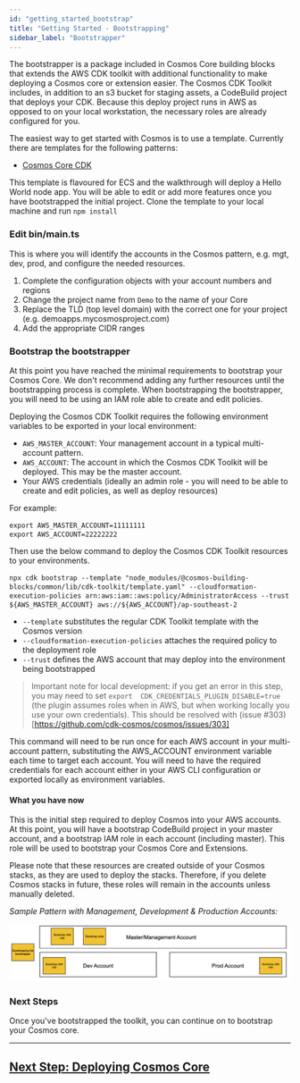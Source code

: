 ```yaml
---
id: "getting_started_bootstrap"
title: "Getting Started - Bootstrapping"
sidebar_label: "Bootstrapper"
---
```


The bootstrapper is a package included in Cosmos Core building blocks that extends the AWS CDK toolkit with additional functionality to make deploying a Cosmos core or extension easier. The Cosmos CDK Toolkit includes, in addition to an s3 bucket for staging assets, a CodeBuild project that deploys your CDK. Because this deploy project runs in AWS as opposed to on your local workstation, the necessary roles are already configured for you.

The easiest way to get started with Cosmos is to use a template. Currently there are templates for the following patterns:
- [Cosmos Core CDK](https://github.com/cdk-cosmos/cosmos-core-cdk)

This template is flavoured for ECS and the walkthrough will deploy a Hello World node app. You will be able to edit or add more features once you have bootstrapped the initial project. Clone the template to your local machine and run `npm install`

### Edit bin/main.ts 
This is where you will identify the accounts in the Cosmos pattern, e.g. mgt, dev, prod, and configure the needed resources.
1. Complete the configuration objects with your account numbers and regions
2. Change the project name from `Demo` to the name of your Core
3. Replace the TLD (top level domain) with the correct one for your project (e.g. demoapps.mycosmosproject.com)
4. Add the appropriate CIDR ranges 

### Bootstrap the bootstrapper
At this point you have reached the minimal requirements to bootstrap your Cosmos Core. We don't recommend adding any further resources until the bootstrapping process is complete. When bootstrapping the bootstrapper, you will need to be using an IAM role able to create and edit policies.

Deploying the Cosmos CDK Toolkit requires the following environment variables to be exported in your local environment:

- `AWS_MASTER_ACCOUNT`: Your management account in a typical multi-account pattern.
- `AWS_ACCOUNT`: The account in which the Cosmos CDK Toolkit will be deployed. This may be the master account.
- Your AWS credentials (ideally an admin role - you will need to be able to create and edit policies, as well as deploy resources)

For example:

    export AWS_MASTER_ACCOUNT=11111111
    export AWS_ACCOUNT=22222222

Then use the below command to deploy the Cosmos CDK Toolkit resources to your environments.

    npx cdk bootstrap --template "node_modules/@cosmos-building-blocks/common/lib/cdk-toolkit/template.yaml" --cloudformation-execution-policies arn:aws:iam::aws:policy/AdministratorAccess --trust ${AWS_MASTER_ACCOUNT} aws://${AWS_ACCOUNT}/ap-southeast-2

- `--template` substitutes the regular CDK Toolkit template with the Cosmos version
- `--cloudformation-execution-policies` attaches the required policy to the deployment role
- `--trust` defines the AWS account that may deploy into the environment being bootstrapped

 > Important note for local development: if you get an error in this step, you may need to set `export  CDK_CREDENTIALS_PLUGIN_DISABLE=true` (the plugin assumes roles when in AWS, but when working locally you use your own credentials). This should be resolved with (issue #303)[https://github.com/cdk-cosmos/cosmos/issues/303]

This command will need to be run once for each AWS account in your multi-account pattern, substituting the AWS_ACCOUNT environment variable each time to target each account. You will need to have the required credentials for each account either in your AWS CLI configuration or exported locally as environment variables.

#### What you have now
This is the initial step required to deploy Cosmos into your AWS accounts. At this point, you will have a bootstrap CodeBuild project in your master account, and a bootstrap IAM role in each account (including master). This role will be used to bootstrap your Cosmos Core and Extensions. 

Please note that these resources are created outside of your Cosmos stacks, as they are used to deploy the stacks. Therefore, if you delete Cosmos stacks in future, these roles will remain in the accounts unless manually deleted.

_Sample Pattern with Management, Development & Production Accounts:_

![](./assets/getting_started/cosmos-bootstrap.png)

### Next Steps
Once you've bootstrapped the toolkit, you can continue on to bootstrap your Cosmos core.

***

## [Next Step: Deploying Cosmos Core](getting_started_core.md)


